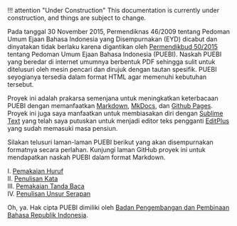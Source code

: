 !!! attention "Under Construction"
    This documentation is currently under construction, and things are subject to change.

Pada tanggal 30 November 2015, Permendiknas 46/2009 tentang Pedoman Umum Ejaan Bahasa Indonesia yang Disempurnakan (EYD) dicabut dan dinyatakan tidak berlaku karena digantikan oleh [Permendikbud 50/2015](http://badanbahasa.kemdikbud.go.id/lamanbahasa/sites/default/files/permendikbud%20nomor%2050%20tahun%202015.pdf) tentang Pedoman Umum Ejaan Bahasa Indonesia (PUEBI). Naskah PUEBI yang beredar di internet umumnya berbentuk PDF sehingga sulit untuk ditelusuri oleh mesin pencari dan dirujuk dengan tautan spesifik. PUEBI seyogianya tersedia dalam format HTML agar memenuhi kebutuhan tersebut.

Proyek ini adalah prakarsa semenjana untuk meningkatkan keterbacaan PUEBI dengan memanfaatkan [Markdown](http://daringfireball.net/projects/markdown/), [MkDocs](http://www.mkdocs.org/), dan [Github Pages](https://pages.github.com/). Proyek ini juga saya manfaatkan untuk membiasakan diri dengan [Sublime Text](https://www.sublimetext.com/) yang telah saya putuskan untuk menjadi editor teks pengganti [EditPlus](https://www.editplus.com/) yang sudah memasuki masa pensiun.

Silakan telusuri laman-laman PUEBI berikut yang akan disempurnakan formatnya secara perlahan. Kunjungi laman GitHub proyek ini untuk mendapatkan naskah PUEBI dalam format Markdown.

I. [Pemakaian Huruf](pemakaian-huruf)  
II. [Penulisan Kata](penulisan-kata)  
III. [Pemakaian Tanda Baca](pemakaian-tanda-baca)  
IV. [Penulisan Unsur Serapan](penulisan-unsur-serapan)  

Oh, ya. Hak cipta PUEBI dimiliki oleh [Badan Pengembangan dan Pembinaan Bahasa Republik Indonesia](http://badanbahasa.kemdikbud.go.id/).